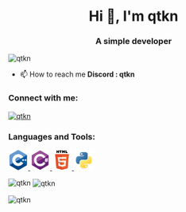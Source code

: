 <h1 align="center">Hi 👋, I'm qtkn</h1>
<h3 align="center">A simple developer</h3>

<p align="left"> <img src="https://komarev.com/ghpvc/?username=qtkn&label=Profile%20views&color=0e75b6&style=flat" alt="qtkn" /> </p>

- 📫 How to reach me **Discord : qtkn**

<h3 align="left">Connect with me:</h3>
<p align="left">
<a href="https://www.youtube.com/channel/UCaDgQL-9q-4x_-IKaUA6QWQ" target="blank"><img align="center" src="https://raw.githubusercontent.com/rahuldkjain/github-profile-readme-generator/master/src/images/icons/Social/youtube.svg" alt="qtkn" height="30" width="40" /></a>
</p>

<h3 align="left">Languages and Tools:</h3>
<p align="left"> <a href="https://www.w3schools.com/cpp/" target="_blank" rel="noreferrer"> <img src="https://raw.githubusercontent.com/devicons/devicon/master/icons/cplusplus/cplusplus-original.svg" alt="cplusplus" width="40" height="40"/> </a> <a href="https://www.w3schools.com/cs/" target="_blank" rel="noreferrer"> <img src="https://raw.githubusercontent.com/devicons/devicon/master/icons/csharp/csharp-original.svg" alt="csharp" width="40" height="40"/> </a> <a href="https://www.w3.org/html/" target="_blank" rel="noreferrer"> <img src="https://raw.githubusercontent.com/devicons/devicon/master/icons/html5/html5-original-wordmark.svg" alt="html5" width="40" height="40"/> </a> <a href="https://www.python.org" target="_blank" rel="noreferrer"> <img src="https://raw.githubusercontent.com/devicons/devicon/master/icons/python/python-original.svg" alt="python" width="40" height="40"/> </a> </p>

<p><img align="left" src="https://github-readme-stats.vercel.app/api/top-langs?username=qtkn&show_icons=true&locale=en&layout=compact" alt="qtkn" /></p>

<p>&nbsp;<img align="center" src="https://github-readme-stats.vercel.app/api?username=qtkn&show_icons=true&locale=en" alt="qtkn" /></p>

<p><img align="center" src="https://github-readme-streak-stats.herokuapp.com/?user=qtkn&" alt="qtkn" /></p>

